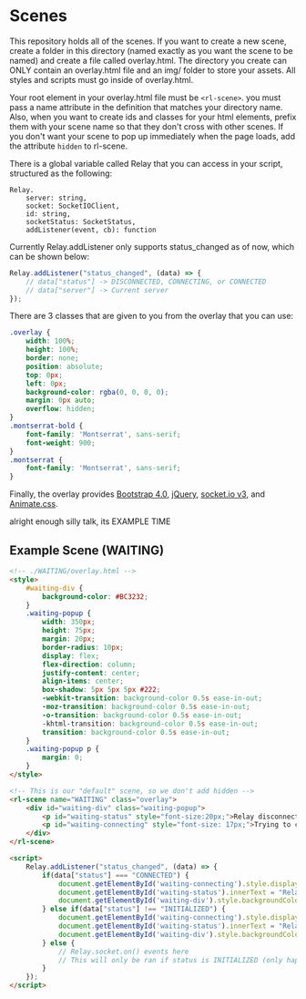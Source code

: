 # Scenes

This repository holds all of the scenes. If you want to create a new scene, create a folder in this directory (named exactly as you want the scene to be named) and create a file called overlay.html. The directory you create can ONLY contain an overlay.html file and an img/ folder to store your assets. All styles and scripts must go inside of overlay.html.

Your root element in your overlay.html file must be `<rl-scene>`. you must pass a name attribute in the definition that matches your directory name. Also, when you want to create ids and classes for your html elements, prefix them with your scene name so that they don't cross with other scenes. If you don't want your scene to pop up immediately when the page loads, add the attribute `hidden` to rl-scene.

There is a global variable called Relay that you can access in your script, structured as the following:

```
Relay.
    server: string,
    socket: SocketIOClient,
    id: string,
    socketStatus: SocketStatus,
    addListener(event, cb): function
```

Currently Relay.addListener only supports status_changed as of now, which can be shown below:

```javascript
Relay.addListener("status_changed", (data) => {
    // data["status"] -> DISCONNECTED, CONNECTING, or CONNECTED
    // data["server"] -> Current server
});
```

There are 3 classes that are given to you from the overlay that you can use:

```css
.overlay {
    width: 100%;
    height: 100%;
    border: none;
    position: absolute;
    top: 0px;
    left: 0px;
    background-color: rgba(0, 0, 0, 0);
    margin: 0px auto;
    overflow: hidden;
}
.montserrat-bold {
    font-family: 'Montserrat', sans-serif;
    font-weight: 900;
}
.montserrat {
    font-family: 'Montserrat', sans-serif;
}
```

Finally, the overlay provides [Bootstrap 4.0](https://getbootstrap.com/docs/4.0/getting-started/introduction), [jQuery](https://jquery.com), [socket.io v3](https://socket.io/docs/v3/client-api/index.html), and [Animate.css](https://animate.style/#documentation).

alright enough silly talk, its EXAMPLE TIME

## Example Scene (WAITING)

```html
<!-- ./WAITING/overlay.html -->
<style>
    #waiting-div {
        background-color: #BC3232;
    }
    .waiting-popup {
        width: 350px;
        height: 75px;
        margin: 20px;
        border-radius: 10px;
        display: flex;
        flex-direction: column;
        justify-content: center;
        align-items: center;
        box-shadow: 5px 5px 5px #222;
        -webkit-transition: background-color 0.5s ease-in-out;
        -moz-transition: background-color 0.5s ease-in-out;
        -o-transition: background-color 0.5s ease-in-out;
        -khtml-transition: background-color 0.5s ease-in-out;
        transition: background-color 0.5s ease-in-out;
    }
    .waiting-popup p {
        margin: 0;
    }
</style>

<!-- This is our "default" scene, so we don't add hidden -->
<rl-scene name="WAITING" class="overlay">
    <div id="waiting-div" class="waiting-popup">
        <p id="waiting-status" style="font-size:20px;">Relay disconnected.</p>
        <p id="waiting-connecting" style="font-size: 17px;">Trying to connect...</p>
    </div>
</rl-scene>

<script>
    Relay.addListener("status_changed", (data) => {
        if(data["status"] === "CONNECTED") {
            document.getElementById('waiting-connecting').style.display = "none";
            document.getElementById('waiting-status').innerText = "Relay Connected!";
            document.getElementById('waiting-div').style.backgroundColor = "#4CDB81";
        } else if(data["status"] !== "INITIALIZED") {
            document.getElementById('waiting-connecting').style.display = "block";
            document.getElementById('waiting-status').innerText = "Relay Disconnected.";
            document.getElementById('waiting-div').style.backgroundColor = "#BC3232";
        } else {
            // Relay.socket.on() events here
            // This will only be ran if status is INITIALIZED (only happens once so don't miss it)
        }
    });
</script>
```
